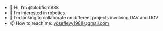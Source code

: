 - 👋 Hi, I’m @blobfish1988
- 👀 I’m interested in robotics
- 💞️ I’m looking to collaborate on different projects involving UAV and UGV
- 📫 How to reach me: yoseflevy1988@gmail.com

<!---
blobfish1988/blobfish1988 is a ✨ special ✨ repository because its `README.md` (this file) appears on your GitHub profile.
You can click the Preview link to take a look at your changes.
--->
